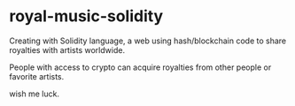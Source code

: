 # royal-music-solidity

Creating with Solidity language, a web using hash/blockchain code to share royalties with artists worldwide.

People with access to crypto can acquire royalties from other people or favorite artists.

wish me luck.
